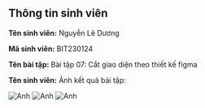 </head>
<body>
    <div class="info">
        <h2>Thông tin sinh viên</h2>
        <p><strong>Tên sinh viên:</strong> Nguyễn Lê Dương</p>
        <p><strong>Mã sinh viên:</strong> BIT230124</p>
        <p><strong>Tên bài tập:</strong> Bài tập 07: Cắt giao diện theo thiết kế figma</p>
        <p><strong>Tên sinh viên:</strong> Ảnh kết quả bài tập:</p>
    </div>
</body>
</html>

![Anh](ẢnhBT/Anh1.png)
![Anh](ẢnhBT/Anh2.png)
![Anh](ẢnhBT/Anh3.png)
